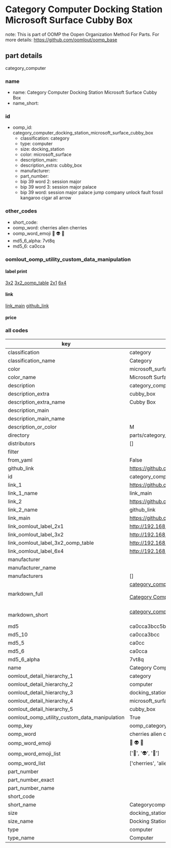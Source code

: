 # Category Computer Docking Station Microsoft Surface Cubby Box  

note: This is part of OOMP the Oopen Organization Method For Parts. For more details: https://github.com/oomlout/oomp_base

##  part details



category_computer

### name
* name: Category Computer Docking Station Microsoft Surface Cubby Box
* name_short: 
### id
* oomp_id: category_computer_docking_station_microsoft_surface_cubby_box
  * classification: category
  * type: computer
  * size: docking_station
  * color: microsoft_surface
  * description_main: 
  * description_extra: cubby_box
  * manufacturer: 
  * part_number: 
  * bip 39 word 2: session major
  * bip 39 word 3: session major palace
  * bip 39 word: session major palace jump company unlock fault fossil kangaroo cigar all arrow

### other_codes
* short_code: 
* oomp_word: cherries alien cherries
* oomp_word_emoji :cherries: :alien: :cherries:
* md5_6_alpha: 7vt8q
* md5_6: ca0cca






### oomlout_oomp_utility_custom_data_manipulation
#### label print
[3x2](http://192.168.1.245:1112/?label=oomp%207vt8q)
[3x2_oomp_table](http://192.168.1.107:1112/?label=oomp%207vt8q)
[2x1](http://192.168.1.242:1112/?label=oomp%207vt8q)
[6x4](http://192.168.1.55:1112/?label=oomp%207vt8q)    

#### link

[link_main](https://github.com/oomlout/oomlout_oomp_current_version_messy/tree/main/parts/category_computer_docking_station_microsoft_surface_cubby_box) [github_link](https://github.com/oomlout/oomlout_oomp_part_src/tree/main/parts/category_computer_docking_station_microsoft_surface_cubby_box)                             

#### price







### all codes 
| key | value |  
| --- | --- |  
| classification | category |  
| classification_name | Category |  
| color | microsoft_surface |  
| color_name | Microsoft Surface |  
| description | category_computer |  
| description_extra | cubby_box |  
| description_extra_name | Cubby Box |  
| description_main |  |  
| description_main_name |  |  
| description_or_color | M  |  
| directory | parts/category_computer_docking_station_microsoft_surface_cubby_box |  
| distributors | [] |  
| filter |  |  
| from_yaml | False |  
| github_link | https://github.com/oomlout/oomlout_oomp_part_src/tree/main/parts/category_computer_docking_station_microsoft_surface_cubby_box |  
| id | category_computer_docking_station_microsoft_surface_cubby_box |  
| link_1 | https://github.com/oomlout/oomlout_oomp_current_version_messy/tree/main/parts/category_computer_docking_station_microsoft_surface_cubby_box |  
| link_1_name | link_main |  
| link_2 | https://github.com/oomlout/oomlout_oomp_part_src/tree/main/parts/category_computer_docking_station_microsoft_surface_cubby_box |  
| link_2_name | github_link |  
| link_main | https://github.com/oomlout/oomlout_oomp_current_version_messy/tree/main/parts/category_computer_docking_station_microsoft_surface_cubby_box |  
| link_oomlout_label_2x1 | http://192.168.1.242:1112/?label=oomp%207vt8q |  
| link_oomlout_label_3x2 | http://192.168.1.245:1112/?label=oomp%207vt8q |  
| link_oomlout_label_3x2_oomp_table | http://192.168.1.107:1112/?label=oomp%207vt8q |  
| link_oomlout_label_6x4 | http://192.168.1.55:1112/?label=oomp%207vt8q |  
| manufacturer |  |  
| manufacturer_name |  |  
| manufacturers | [] |  
| markdown_full | [category_computer_docking_station_microsoft_surface_cubby_box](https://github.com/oomlout/oomlout_oomp_current_version_messy/tree/main/parts/category_computer_docking_station_microsoft_surface_cubby_box)<br>[](https://github.com/oomlout/oomlout_oomp_current_version_messy/tree/main/parts/category_computer_docking_station_microsoft_surface_cubby_box)<br>[Category Computer Docking Station Microsoft Surface Cubby Box](https://github.com/oomlout/oomlout_oomp_current_version_messy/tree/main/parts/category_computer_docking_station_microsoft_surface_cubby_box)<br><br> |  
| markdown_short | [category_computer_docking_station_microsoft_surface_cubby_box](https://github.com/oomlout/oomlout_oomp_current_version_messy/tree/main/parts/category_computer_docking_station_microsoft_surface_cubby_box)<br><br> |  
| md5 | ca0cca3bcc5bea7fb817478f3e619e22 |  
| md5_10 | ca0cca3bcc |  
| md5_5 | ca0cc |  
| md5_6 | ca0cca |  
| md5_6_alpha | 7vt8q |  
| name | Category Computer Docking Station Microsoft Surface Cubby Box |  
| oomlout_detail_hierarchy_1 | category |  
| oomlout_detail_hierarchy_2 | computer |  
| oomlout_detail_hierarchy_3 | docking_station |  
| oomlout_detail_hierarchy_4 | microsoft_surface |  
| oomlout_detail_hierarchy_5 | cubby_box |  
| oomlout_oomp_utility_custom_data_manipulation | True |  
| oomp_key | oomp_category_computer_docking_station_microsoft_surface_cubby_box |  
| oomp_word | cherries alien cherries |  
| oomp_word_emoji | :cherries: :alien: :cherries: |  
| oomp_word_emoji_list | [':cherries:', ':alien:', ':cherries:'] |  
| oomp_word_list | ['cherries', 'alien', 'cherries'] |  
| part_number |  |  
| part_number_exact |  |  
| part_number_name |  |  
| short_code |  |  
| short_name | Categorycomputer |  
| size | docking_station |  
| size_name | Docking Station |  
| type | computer |  
| type_name | Computer |  
